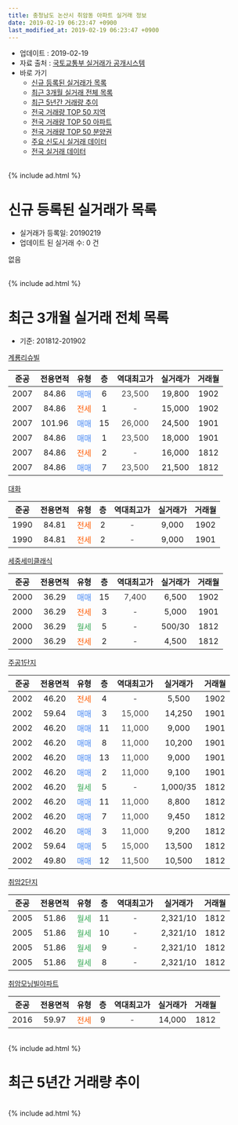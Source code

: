 ```yaml
---
title: 충청남도 논산시 취암동 아파트 실거래 정보
date: 2019-02-19 06:23:47 +0900
last_modified_at: 2019-02-19 06:23:47 +0900
---
```


* 업데이트 : 2019-02-19
* 자료 출처 : [국토교통부 실거래가 공개시스템](http://rt.molit.go.kr)
* 바로 가기
    * [신규 등록된 실거래가 목록](#신규-등록된-실거래가-목록)
    * [최근 3개월 실거래 전체 목록](#최근-3개월-실거래-전체-목록)
    * [최근 5년간 거래량 추이](#최근-5년간-거래량-추이)
    * [전국 거래량 TOP 50 지역](https://ayogom.github.io/apt-trade-info/최근-3개월-전국에서-가장-거래가-많이-발생한-지역)
    * [전국 거래량 TOP 50 아파트](https://ayogom.github.io/apt-trade-info/최근-3개월-전국에서-가장-거래가-많이-발생한-아파트)
    * [전국 거래량 TOP 50 분양권](https://ayogom.github.io/apt-trade-info/최근-3개월-전국에서-가장-거래가-많이-발생한-분양권)
    * [주요 신도시 실거래 데이터](https://ayogom.github.io/apt-trade-info/주요-신도시)
    * [전국 실거래 데이터](https://ayogom.github.io/apt-trade-info/전국)
<br>
{% include ad.html %}
<br>

# 신규 등록된 실거래가 목록
* 실거래가 등록일: 20190219
* 업데이트 된 실거래 수: 0 건

없음

<br>
{% include ad.html %}
<br>

# 최근 3개월 실거래 전체 목록
* 기준: 201812-201902


[계룡리슈빌](https://search.naver.com/search.naver?query=%EC%B6%A9%EC%B2%AD%EB%82%A8%EB%8F%84+%EB%85%BC%EC%82%B0%EC%8B%9C+%EC%B7%A8%EC%95%94%EB%8F%99+%EA%B3%84%EB%A3%A1%EB%A6%AC%EC%8A%88%EB%B9%8C)

|준공|전용면적|유형|층|역대최고가|실거래가|거래월|
|:---:|:---:|:---:|:---:|:---:|:---:|:---:|
|2007|84.86|<span style="color:#4285f3">매매</span>|6|<span style="color:#444444">23,500</span>|19,800|1902|
|2007|84.86|<span style="color:#ff5a00">전세</span>|1|<span style="color:#444444">-</span>|15,000|1902|
|2007|101.96|<span style="color:#4285f3">매매</span>|15|<span style="color:#444444">26,000</span>|24,500|1901|
|2007|84.86|<span style="color:#4285f3">매매</span>|1|<span style="color:#444444">23,500</span>|18,000|1901|
|2007|84.86|<span style="color:#ff5a00">전세</span>|2|<span style="color:#444444">-</span>|16,000|1812|
|2007|84.86|<span style="color:#4285f3">매매</span>|7|<span style="color:#444444">23,500</span>|21,500|1812|

[대화](https://search.naver.com/search.naver?query=%EC%B6%A9%EC%B2%AD%EB%82%A8%EB%8F%84+%EB%85%BC%EC%82%B0%EC%8B%9C+%EC%B7%A8%EC%95%94%EB%8F%99+%EB%8C%80%ED%99%94)

|준공|전용면적|유형|층|역대최고가|실거래가|거래월|
|:---:|:---:|:---:|:---:|:---:|:---:|:---:|
|1990|84.81|<span style="color:#ff5a00">전세</span>|2|<span style="color:#444444">-</span>|9,000|1902|
|1990|84.81|<span style="color:#ff5a00">전세</span>|2|<span style="color:#444444">-</span>|9,000|1901|

[세중세미클래식](https://search.naver.com/search.naver?query=%EC%B6%A9%EC%B2%AD%EB%82%A8%EB%8F%84+%EB%85%BC%EC%82%B0%EC%8B%9C+%EC%B7%A8%EC%95%94%EB%8F%99+%EC%84%B8%EC%A4%91%EC%84%B8%EB%AF%B8%ED%81%B4%EB%9E%98%EC%8B%9D)

|준공|전용면적|유형|층|역대최고가|실거래가|거래월|
|:---:|:---:|:---:|:---:|:---:|:---:|:---:|
|2000|36.29|<span style="color:#4285f3">매매</span>|15|<span style="color:#444444">7,400</span>|6,500|1902|
|2000|36.29|<span style="color:#ff5a00">전세</span>|3|<span style="color:#444444">-</span>|5,000|1901|
|2000|36.29|<span style="color:#34a853">월세</span>|5|<span style="color:#444444">-</span>|500/30|1812|
|2000|36.29|<span style="color:#ff5a00">전세</span>|2|<span style="color:#444444">-</span>|4,500|1812|

[주공1단지](https://search.naver.com/search.naver?query=%EC%B6%A9%EC%B2%AD%EB%82%A8%EB%8F%84+%EB%85%BC%EC%82%B0%EC%8B%9C+%EC%B7%A8%EC%95%94%EB%8F%99+%EC%A3%BC%EA%B3%B51%EB%8B%A8%EC%A7%80)

|준공|전용면적|유형|층|역대최고가|실거래가|거래월|
|:---:|:---:|:---:|:---:|:---:|:---:|:---:|
|2002|46.20|<span style="color:#ff5a00">전세</span>|4|<span style="color:#444444">-</span>|5,500|1902|
|2002|59.64|<span style="color:#4285f3">매매</span>|3|<span style="color:#444444">15,000</span>|14,250|1901|
|2002|46.20|<span style="color:#4285f3">매매</span>|11|<span style="color:#444444">11,000</span>|9,000|1901|
|2002|46.20|<span style="color:#4285f3">매매</span>|8|<span style="color:#444444">11,000</span>|10,200|1901|
|2002|46.20|<span style="color:#4285f3">매매</span>|13|<span style="color:#444444">11,000</span>|9,000|1901|
|2002|46.20|<span style="color:#4285f3">매매</span>|2|<span style="color:#444444">11,000</span>|9,100|1901|
|2002|46.20|<span style="color:#34a853">월세</span>|5|<span style="color:#444444">-</span>|1,000/35|1812|
|2002|46.20|<span style="color:#4285f3">매매</span>|11|<span style="color:#444444">11,000</span>|8,800|1812|
|2002|46.20|<span style="color:#4285f3">매매</span>|7|<span style="color:#444444">11,000</span>|9,450|1812|
|2002|46.20|<span style="color:#4285f3">매매</span>|3|<span style="color:#444444">11,000</span>|9,200|1812|
|2002|59.64|<span style="color:#4285f3">매매</span>|5|<span style="color:#444444">15,000</span>|13,500|1812|
|2002|49.80|<span style="color:#4285f3">매매</span>|12|<span style="color:#444444">11,500</span>|10,500|1812|

[취암2단지](https://search.naver.com/search.naver?query=%EC%B6%A9%EC%B2%AD%EB%82%A8%EB%8F%84+%EB%85%BC%EC%82%B0%EC%8B%9C+%EC%B7%A8%EC%95%94%EB%8F%99+%EC%B7%A8%EC%95%942%EB%8B%A8%EC%A7%80)

|준공|전용면적|유형|층|역대최고가|실거래가|거래월|
|:---:|:---:|:---:|:---:|:---:|:---:|:---:|
|2005|51.86|<span style="color:#34a853">월세</span>|11|<span style="color:#444444">-</span>|2,321/10|1812|
|2005|51.86|<span style="color:#34a853">월세</span>|10|<span style="color:#444444">-</span>|2,321/10|1812|
|2005|51.86|<span style="color:#34a853">월세</span>|9|<span style="color:#444444">-</span>|2,321/10|1812|
|2005|51.86|<span style="color:#34a853">월세</span>|8|<span style="color:#444444">-</span>|2,321/10|1812|

[취암모닝빌아파트](https://search.naver.com/search.naver?query=%EC%B6%A9%EC%B2%AD%EB%82%A8%EB%8F%84+%EB%85%BC%EC%82%B0%EC%8B%9C+%EC%B7%A8%EC%95%94%EB%8F%99+%EC%B7%A8%EC%95%94%EB%AA%A8%EB%8B%9D%EB%B9%8C%EC%95%84%ED%8C%8C%ED%8A%B8)

|준공|전용면적|유형|층|역대최고가|실거래가|거래월|
|:---:|:---:|:---:|:---:|:---:|:---:|:---:|
|2016|59.97|<span style="color:#ff5a00">전세</span>|9|<span style="color:#444444">-</span>|14,000|1812|


<br>
{% include ad.html %}
<br>

# 최근 5년간 거래량 추이


<div style="width:100%;">
    <canvas id="deal_progress" height="200"></canvas>
</div>

<script>
new Chart(document.getElementById("deal_progress"), {
    type: 'line',
    data: {
        labels: ['201402','201403','201404','201405','201406','201407','201408','201409','201410','201411','201412','201501','201502','201503','201504','201505','201506','201507','201508','201509','201510','201511','201512','201601','201602','201603','201604','201605','201606','201607','201608','201609','201610','201611','201612','201701','201702','201703','201704','201705','201706','201707','201708','201709','201710','201711','201712','201801','201802','201803','201804','201805','201806','201807','201808','201809','201810','201811','201812','201901','201902'],
        datasets: [{
            label: '매매',
            pointRadius: 1,
            data: [8, 13, 10, 4, 9, 5, 4, 6, 7, 5, 10, 12, 10, 13, 11, 6, 4, 11, 8, 4, 7, 10, 7, 7, 8, 13, 11, 13, 11, 10, 4, 15, 17, 13, 12, 14, 9, 6, 8, 9, 7, 12, 5, 9, 4, 8, 8, 12, 5, 6, 6, 8, 7, 9, 3, 8, 8, 11, 6, 7, 2],
            borderColor: "rgba(255, 201, 14, 1)",
            backgroundColor: "rgba(255, 201, 14, 0.5)",
            fill: false,
            lineTension: 0
        },{
            label: '전월세',
            pointRadius: 1,
            data: [6, 6, 3, 4, 3, 1, 6, 5, 1, 8, 3, 5, 19, 12, 9, 5, 7, 3, 9, 18, 5, 5, 12, 13, 10, 5, 4, 9, 10, 12, 11, 3, 7, 5, 8, 4, 2, 11, 4, 5, 3, 3, 4, 5, 6, 5, 9, 7, 5, 7, 5, 11, 5, 4, 6, 4, 3, 6, 9, 2, 3],
            borderColor: "rgba(0, 141, 185, 1)",
            backgroundColor: "rgba(0, 141, 185, 0.5)",
            fill: false,
            lineTension: 0
        }
        ]
    },
    options: {
        responsive: true,
        title: {
            display: false
        },
        tooltips: {
            mode: 'index',
            intersect: false
        },
        hover: {
            mode: 'nearest',
            intersect: true
        },
        scales: {
            xAxes: [{
                display: true,
                scaleLabel: {
                    display: true,
                    labelString: '년/월'
                }
            }],
            yAxes: [{
                display: true,
                ticks: {
                    suggestedMin: 0,
                },
                scaleLabel: {
                    display: true,
                    labelString: '실거래 수'
                }
            }]
        }
    }
});

</script>


<br>
{% include ad.html %}
<br>

